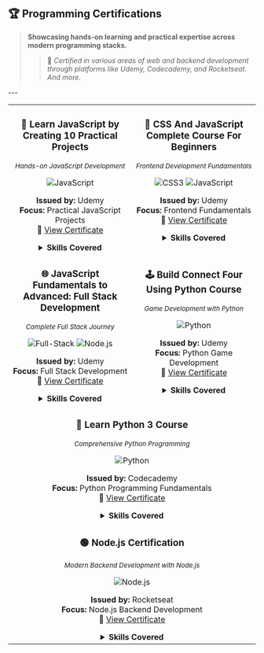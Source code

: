 ## 🏆 Programming Certifications

> **Showcasing hands-on learning and practical expertise across modern programming stacks.**
>
> > 📌 _Certified in various areas of web and backend development through platforms like Udemy, Codecademy, and Rocketseat. And more._

<table>
  <tr>
    <td align="center" width="50%" valign="top">

### 🚀 Learn JavaScript by Creating 10 Practical Projects

<sub>_Hands-on JavaScript Development_</sub>

![JavaScript](https://img.shields.io/badge/JavaScript-F7DF1E?style=for-the-badge&logo=javascript&logoColor=black)

**Issued by:** Udemy  
**Focus:** Practical JavaScript Projects  
🔗 [View Certificate](https://www.udemy.com/certificate/UC-ec325261-9a62-4633-bd5c-5542fb8dd52a/)

<details>
  <summary><strong>Skills Covered</strong></summary>

- DOM Manipulation
- Event Handling
- API Integration
- Project-based Learning
</details>

</td>
<td align="center" width="50%" valign="top">

### 🎨 CSS And JavaScript Complete Course For Beginners

<sub>_Frontend Development Fundamentals_</sub>

![CSS3](https://img.shields.io/badge/CSS3-1572B6?style=for-the-badge&logo=css3&logoColor=white)
![JavaScript](https://img.shields.io/badge/JavaScript-F7DF1E?style=for-the-badge&logo=javascript&logoColor=black)

**Issued by:** Udemy  
**Focus:** Frontend Fundamentals  
🔗 [View Certificate](https://www.udemy.com/certificate/UC-b09129c8-5d7d-4512-bece-6479868a3c9a/)

<details>
  <summary><strong>Skills Covered</strong></summary>

- CSS3 Advanced Techniques
- JavaScript Basics
- Responsive Design
- Interactive Web Elements
</details>

</td>
</tr>
<tr>
<td align="center" width="50%" valign="top">

### 🌐 JavaScript Fundamentals to Advanced: Full Stack Development

<sub>_Complete Full Stack Journey_</sub>

![Full-Stack](https://img.shields.io/badge/Full--Stack-323330?style=for-the-badge&logo=javascript&logoColor=yellow)
![Node.js](https://img.shields.io/badge/Node.js-43853D?style=for-the-badge&logo=node.js&logoColor=white)

**Issued by:** Udemy  
**Focus:** Full Stack Development  
🔗 [View Certificate](https://www.udemy.com/certificate/UC-a1b0c65d-2927-4834-9cfe-3b4b6af8ba93/)

<details>
  <summary><strong>Skills Covered</strong></summary>

- Advanced JavaScript Concepts
- Backend Development
- Database Integration
- Full Stack Architecture
</details>

</td>
<td align="center" width="50%" valign="top">

### 🕹️ Build Connect Four Using Python Course

<sub>_Game Development with Python_</sub>

![Python](https://img.shields.io/badge/Python-3776AB?style=for-the-badge&logo=python&logoColor=white)

**Issued by:** Udemy  
**Focus:** Python Game Development  
🔗 [View Certificate](https://www.codecademy.com/profiles/darkpwd/certificates/6c152bd262967f8c941c9707ed636bda)

<details>
  <summary><strong>Skills Covered</strong></summary>

- Python Programming
- Game Logic Implementation
- Object-Oriented Programming
- Algorithm Development
</details>

</td>
</tr>
<tr>
<td align="center" colspan="2" valign="top">

### 🐍 Learn Python 3 Course

<sub>_Comprehensive Python Programming_</sub>

![Python](https://img.shields.io/badge/Python-306998?style=for-the-badge&logo=python&logoColor=white)

**Issued by:** Codecademy  
**Focus:** Python Programming Fundamentals  
🔗 [View Certificate](https://www.codecademy.com/profiles/darkpwd/certificates/6c152bd262967f8c941c9707ed636bda)

<details>
  <summary><strong>Skills Covered</strong></summary>

- Python Syntax and Fundamentals
- Data Structures and Algorithms
- File Handling and I/O
- Object-Oriented Programming
</details>

</td>
</tr>

<tr>
<td align="center" colspan="2" valign="top">

### 🟢 Node.js Certification

<sub>_Modern Backend Development with Node.js_</sub>

![Node.js](https://img.shields.io/badge/Node.js-339933?style=for-the-badge&logo=nodedotjs&logoColor=white)

**Issued by:** Rocketseat  
**Focus:** Node.js Backend Development  
🔗 [View Certificate](./assets/RockeatSeat-NodeJS-Certificate.jpeg) <!-- Replace # with actual link if available -->

<details>
  <summary><strong>Skills Covered</strong></summary>

- Node.js Runtime Fundamentals
- RESTful API Development
- Express.js Framework
- Middleware and Routing
- Asynchronous JavaScript and Promises
</details>

</td>
</tr>
---
